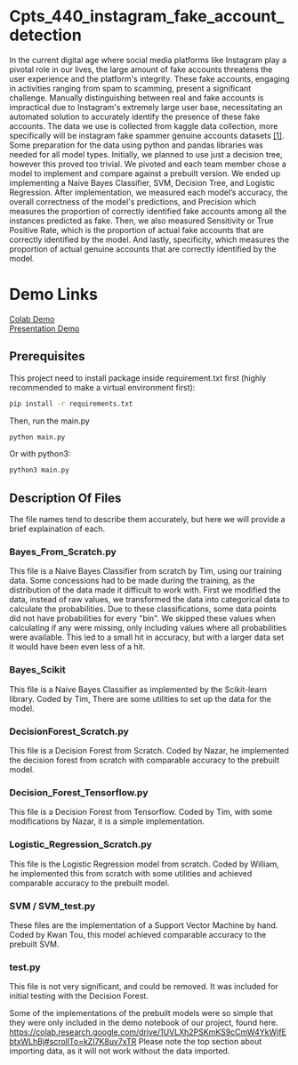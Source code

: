 # Cpts_440_instagram_fake_account_detection

In the current digital age where social media platforms like Instagram play a pivotal role in our
lives, the large amount of fake accounts threatens the user experience and the platform's integrity.
These fake accounts, engaging in activities ranging from spam to scamming, present a significant
challenge. Manually distinguishing between real and fake accounts is impractical due to
Instagram's extremely large user base, necessitating an automated solution to accurately identify
the presence of these fake accounts. The data we use is collected from kaggle data collection,
more specifically will be instagram fake spammer genuine accounts
datasets [[1]](https://www.kaggle.com/datasets/free4ever1/instagram-fake-spammer-genuine-account).
Some preparation for the data using python and pandas libraries was needed for all model types. Initially, 
we planned to use just a decision tree, however this proved too trivial. We pivoted and each team member 
chose a model to implement and compare against a prebuilt version. We ended up implementing 
a Naive Bayes Classifier, SVM, Decision Tree, and Logistic Regression. After implementation, we measured each 
model’s accuracy, the overall correctness of the model's predictions, and Precision which measures the
proportion of correctly identified fake accounts among all the instances predicted as fake. Then,
we also measured Sensitivity or True Positive Rate, which is the proportion of actual fake
accounts that are correctly identified by the model. And lastly, specificity, which measures the
proportion of actual genuine accounts that are correctly identified by the model.

# Demo Links
[Colab Demo](https://youtu.be/ONreByLg5G8) \
[Presentation Demo](https://youtu.be/ONreByLg5G8)

## Prerequisites

This project need to install package inside requirement.txt first (highly recommended to make a virtual environment first):
  ```sh
  pip install -r requirements.txt
  ```
Then, run the main.py
  ```sh
  python main.py
  ```
Or with python3:
  ```sh
  python3 main.py
  ```

## Description Of Files

The file names tend to describe them accurately, but here we will provide a brief explaination of each.

### Bayes_From_Scratch.py
This file is a Naive Bayes Classifier from scratch by Tim, using our training data. Some concessions had to be made during the training,
as the distribution of the data made it difficult to work with. First we modified the data, instead of raw values, we transformed
the data into categorical data to calculate the probabilities. Due to these classifications, some data points did not have probabilities
for every "bin". We skipped these values when calculating if any were missing, only including values where all probabilities were available.
This led to a small hit in accuracy, but with a larger data set it would have been even less of a hit.

### Bayes_Scikit
This file is a Naive Bayes Classifier as implemented by the Scikit-learn library. Coded by Tim, There are some utilities to set up the data for
the model.

### DecisionForest_Scratch.py
This file is a Decision Forest from Scratch. Coded by Nazar, he implemented the decision forest from scratch with comparable accuracy
to the prebuilt model.

### Decision_Forest_Tensorflow.py
This file is a Decision Forest from Tensorflow. Coded by Tim, with some modifications by Nazar, it is a simple implementation.

### Logistic_Regression_Scratch.py
This file is the Logistic Regression model from scratch. Coded by William, he implemented this from scratch with some utilities and 
achieved comparable accuracy to the prebuilt model.

### SVM / SVM_test.py
These files are the implementation of a Support Vector Machine by hand. Coded by Kwan Tou, this model achieved comparable accuracy
to the prebuilt SVM.

### test.py
This file is not very significant, and could be removed. It was included for initial testing with the Decision Forest.

Some of the implementations of the prebuilt models were so simple that they were only included in the demo notebook of our project, 
found here. https://colab.research.google.com/drive/1UVLXh2PSKmKS9cCmW4YkWjfEbtxWLhBj#scrollTo=kZI7K8uv7xTR
Please note the top section about importing data, as it will not work without the data imported.
